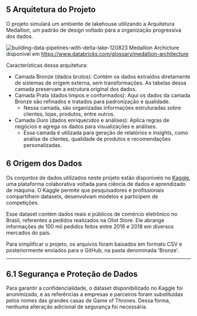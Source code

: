 
## 5 Arquitetura do Projeto

O projeto simulará um ambiente de lakehouse utilizando a Arquitetura Medallion, um padrão de design voltado para a organização progressiva dos dados.

![building-data-pipelines-with-delta-lake-120823](https://github.com/user-attachments/assets/3a04443b-44d9-43fc-9103-7c8d894bfe22)
Medallion Archicture disponivel em https://www.databricks.com/glossary/medallion-architecture

Características dessa arquitetura:
- Camada Bronze (dados brutos): Contém os dados extraídos diretamente de sistemas de origem externa, sem transformações. As tabelas dessa camada preservam a estrutura original dos dados.
- Camada Prata (dados limpos e conformados): Aqui os dados da camada Bronze são refinados e tratados para padronização e qualidade.
  - Nessa camada, são organizadas informações estruturadas sobre clientes, lojas, produtos, entre outros.
- Camada Ouro (dados enriquecidos e análises): Aplica regras de negócios e agrega os dados para visualizações e análises.
  - Essa camada é utilizada para geração de relatórios e insights, como análise de clientes, qualidade de produtos e recomendações personalizadas.

## 6 Origem dos Dados 

Os conjuntos de dados utilizados neste projeto estão disponíveis no [Kaggle]([https://www.kaggle.com/](https://www.kaggle.com/datasets/olistbr/brazilian-ecommerce/data?select=product_category_name_translation.csv)), uma plataforma colaborativa voltada para ciência de dados e aprendizado de máquina. 
O Kaggle permite que pesquisadores e profissionais compartilhem datasets, desenvolvam modelos e participem de competições. 


Esse dataset contém dados reais e públicos de comércio eletrônico no Brasil, referentes a pedidos realizados na Olist Store. 
Ele abrange informações de 100 mil pedidos feitos entre 2016 e 2018 em diversos mercados do país.

Para simplificar o projeto, os arquivos foram baixados em formato CSV e posteriormente enviados para o GitHub, na pasta denominada 'Bronze'.

---
## 6.1 Segurança e Proteção de Dados  

Para garantir a confidencialidade, o dataset disponibilizado no Kaggle foi anonimizado, e as referências a empresas e parceiros foram substituídas pelos nomes das grandes casas de Game of Thrones. 
Dessa forma, nenhuma alteração adicional de segurança foi necessária.
